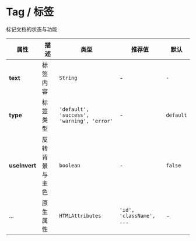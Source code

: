 # Tag / 标签

标记文档的状态与功能

<fe-code-show
title="默认的"
name="ex-tag-default"
/>

<fe-code-show
title="类型"
name="ex-tag-type"
/>

<fe-code-show
title="类型"
name="ex-tag-invert"
/>

<fe-attributes>
  
<fe-attributes-title title="Tag Props" />

| 属性          | 描述           | 类型                                       | 推荐值                   | 默认      |
| ------------- | -------------- | ------------------------------------------ | ------------------------ | --------- |
| **text**      | 标签内容       | `String`                                   | -                        | `-`       |
| **type**      | 标签类型       | `'default', 'success', 'warning', 'error'` | -                        | `default` |
| **useInvert** | 反转背景与主色 | `boolean`                                  | -                        | `false`   |
| ...           | 原生属性       | `HTMLAttributes`                           | `'id', 'className', ...` | -         |

</fe-attributes>
